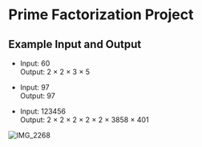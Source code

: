 # Prime Factorization Project

## Example Input and Output
- Input: 60  
  Output: 2 × 2 × 3 × 5  

- Input: 97  
  Output: 97  

- Input: 123456  
  Output: 2 × 2 × 2 × 2 × 2 × 3858 × 401  

![IMG_2268](https://github.com/user-attachments/assets/6909f50d-57a1-4e26-98ea-c3918ba6bc4d)
